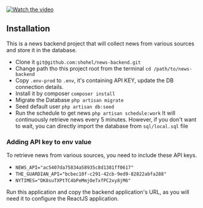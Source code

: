
[![Watch the video](https://img.youtube.com/vi/AXFochV8XyY/0.jpg)](https://youtu.be/T-D1KVIuvjA)

## Installation

This is a news backend project that will collect news from various sources and store it in the database.

- Clone it `git@github.com:shohel/news-backend.git`
- Change path tho this project root from the terminal `cd /path/to/news-backend`
- Copy `.env-prod` to `.env`, it's containing API KEY, update the DB connection details.
- Install it by composer `composer install`
- Migrate the Database `php artisan migrate`
- Seed default user `php artisan db:seed`
- Run the schedule to get news `php artisan schedule:work` It will continuously retrieve news every 5 minutes. However, if you don't want to wait, you can directly import the database from `sql/local.sql` file

### Adding API key to env value

To retrieve news from various sources, you need to include these API keys.

- `NEWS_API="ac5407da75834a58935c8d1381ff0617"`
- `THE_GUARDIAN_API="bcbec10f-c291-42cb-9ed9-82822abfa288"`
- `NYTIMES="DK8suTXPtTC4bPeMmjOeTxfPC2xy8jM6"`

Run this application and copy the backend application's URL, as you will need it to configure the ReactJS application.

